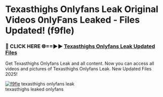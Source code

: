 # Texasthighs Onlyfans Leak Original Videos 0nlyFans Leaked - Files Updated! (f9fle)

<h3>🔴 CLICK HERE 🌐==►► <a href="https://tinyurl.com/x26r9saj" rel="nofollow">Texasthighs Onlyfans Leak Updated Files</a></h3>

Get Texasthighs Onlyfans Leak and all content. Now you can access all videos and pictures of Texasthighs Onlyfans Leak. New Updated Files 2025!

[![f9fle](https://i.imgur.com/LkgZPqh.gif)](https://tinyurl.com/x26r9saj)
texasthighs onlyfans leak<br>
texasthighs leaked onlyfans